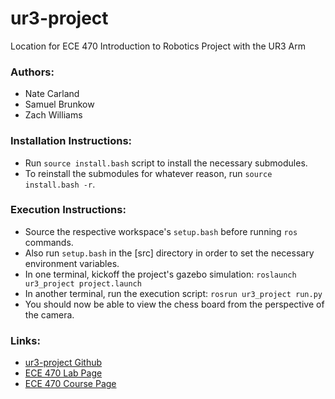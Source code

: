 # ur3-project
Location for ECE 470 Introduction to Robotics Project with the UR3 Arm

### Authors:
- Nate Carland
- Samuel Brunkow
- Zach Williams

### Installation Instructions:
- Run `source install.bash` script to install the necessary submodules.
- To reinstall the submodules for whatever reason, run `source install.bash -r`.

### Execution Instructions:
- Source the respective workspace's `setup.bash` before running `ros` commands.
- Also run `setup.bash` in the [src] directory in order to set the necessary environment variables.
- In one terminal, kickoff the project's gazebo simulation: `roslaunch ur3_project project.launch`
- In another terminal, run the execution script: `rosrun ur3_project run.py`
- You should now be able to view the chess board from the perspective of the camera. 

### Links:
- [ur3-project Github](https://github.com/zjwilliams20/ur3-project)
- [ECE 470 Lab Page](http://coecsl.ece.illinois.edu/ece470/)
- [ECE 470 Course Page](https://publish.illinois.edu/ece470-intro-robotics/)
